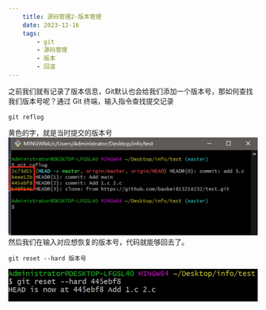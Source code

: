 ```yaml
---
    title: 源码管理2-版本管理
    date: 2023-12-16
    tags:
        - git
        - 源码管理
        - 版本
        - 回滚
---
```


之前我们就有记录了版本信息，Git默认也会给我们添加一个版本号，那如何查找我们版本号呢？通过 Git 终端，输入指令查找提交记录  

```git
git reflog
```

黄色的字，就是当时提交的版本号  
![1](../pictures/posts/VersionManagement/1.jpg)  
然后我们在输入对应想恢复的版本号，代码就能够回去了。

```git
git reset --hard 版本号
```

![2](../pictures/posts/VersionManagement/2.png)

